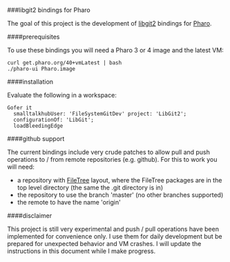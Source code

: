 ###libgit2 bindings for Pharo

The goal of this project is the development of [libgit2](http://libgit2.github.com) bindings for [Pharo](http://pharo-project.org).

####prerequisites

To use these bindings you will need a Pharo 3 or 4 image and the latest VM:

    curl get.pharo.org/40+vmLatest | bash
    ./pharo-ui Pharo.image

####installation

Evaluate the following in a workspace:
  
    Gofer it
      smalltalkhubUser: 'FileSystemGitDev' project: 'LibGit2';
      configurationOf: 'LibGit';
      loadBleedingEdge

####github support

The current bindings include very crude patches to allow pull and push operations to / from remote repositories (e.g. github). For this to work you will need:
  - a repository with [FileTree](https://github.com/dalehenrich/filetree) layout, where the FileTree packages are in the top level directory (the same the .git directory is in)
  - the repository to use the branch 'master' (no other branches supported)
  - the remote to have the name 'origin'


####disclaimer

This project is still very experimental and push / pull operations have been implemented for convenience only. I use them for daily development but be prepared for unexpected behavior and VM crashes.
I will update the instructions in this document while I make progress.